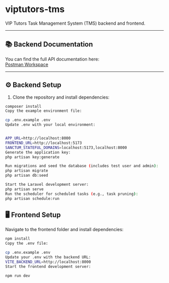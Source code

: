 # viptutors-tms

VIP Tutors Task Management System (TMS) backend and frontend.

---

## 📚 Backend Documentation

You can find the full API documentation here:  
[Postman Workspace](https://web.postman.co/workspace/My-Workspace~97e04c83-634f-4683-8cc7-7cf61a5d161e/collection/38781653-b2e81f8c-cff5-427a-b37e-0fb9b59ea68e?action=share&source=copy-link&creator=38781653)

---

## ⚙ Backend Setup

1. Clone the repository and install dependencies:

```bash
composer install
Copy the example environment file:

cp .env.example .env
Update .env with your local environment:


APP_URL=http://localhost:8000
FRONTEND_URL=http://localhost:5173
SANCTUM_STATEFUL_DOMAINS=localhost:5173,localhost:8000
Generate the application key:
php artisan key:generate

Run migrations and seed the database (includes test user and admin):
php artisan migrate
php artisan db:seed

Start the Laravel development server:
php artisan serve
Run the scheduler for scheduled tasks (e.g., task pruning):
php artisan schedule:run

```


## 🖥 Frontend Setup
Navigate to the frontend folder and install dependencies:

```bash
npm install
Copy the .env file:

cp .env.example .env
Update your .env with the backend URL:
VITE_BACKEND_URL=http://localhost:8000
Start the frontend development server:

npm run dev
```
